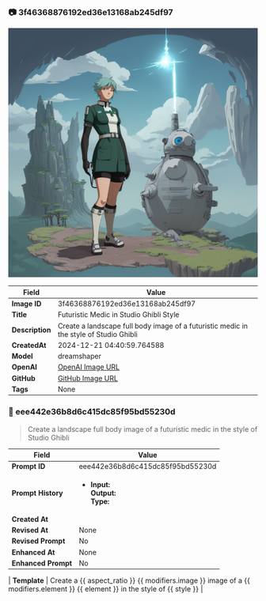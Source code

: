 

### 📷 3f46368876192ed36e13168ab245df97 


![data.id](./3f46368876192ed36e13168ab245df97.jpg)


| Field          | Value                                                                                                                     |
|----------------|---------------------------------------------------------------------------------------------------------------------------|
| **Image ID**             | 3f46368876192ed36e13168ab245df97                                                                                                             |
| **Title**           | Futuristic Medic in Studio Ghibli Style                                                                                                       |
| **Description**           | Create a landscape full body image of a futuristic medic in the style of Studio Ghibli                                                                                                       |
| **CreatedAt**        | 2024-12-21 04:40:59.764588                                                                                                        |
| **Model**        | dreamshaper                                                                                                        |
| **OpenAI**         | [OpenAI Image URL](http://192.168.1.85:8081/generated-images/b6423015593.png)                                                                                |
| **GitHub**         | [GitHub Image URL](https://raw.githubusercontent.com/Caneta-Silva/GODZ/refs/heads/main/images/3f46368876192ed36e13168ab245df97/3f46368876192ed36e13168ab245df97.jpg)                                                                                |
| **Tags**       | None                                                                                                                   |

### 📜 eee442e36b8d6c415dc85f95bd55230d

> Create a landscape full body image of a futuristic medic in the style of Studio Ghibli

| Field          | Value                                                                                                                                                                      |
|----------------|----------------------------------------------------------------------------------------------------------------------------------------------------------------------------|
| **Prompt ID**  | eee442e36b8d6c415dc85f95bd55230d                                                                                                                                                            |
| **Prompt History** | <ul><li>**Input:**  <br> **Output:**  <br> **Type:** </li></ul> |
| **Created At** |                                                                                                                                                    |
| **Revised At** | None                                                                                                                                                   |
| **Revised Prompt** | No                                                                                                                                                                      |
| **Enhanced At** | None                                                                                                                                                  |
| **Enhanced Prompt** | No                                                                                                                                                                    |

| **Template**   | Create a {{ aspect_ratio }} {{ modifiers.image }} image of a {{ modifiers.element }} {{ element }} in the style of {{ style }}                                                                                                                                           |



